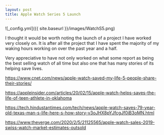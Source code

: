 ```yaml
---
layout: post
title: Apple Watch Series 5 Launch
---
```


![_config.yml]({{ site.baseurl }}/images/WatchS5.png)

I thought it would be worth noting the launch of a project I have worked very closely on. It is after all the project 
that I have spent the majority of my waking hours working on over the past year and a half.

Very appreciative to have not only worked on what some report as being the best selling watch of all time but also one that has many stories of its helping save lives. 

https://www.cnet.com/news/apple-watch-saved-my-life-5-people-share-their-stories/

https://appleinsider.com/articles/20/02/15/apple-watch-helps-saves-the-life-of-teen-athlete-in-oklahoma

https://tech.hindustantimes.com/tech/news/apple-watch-saves-79-year-old-texas-man-s-life-here-s-how-story-v3oJHX8pYJfcgJf0iB3oMN.html

https://www.theverge.com/2020/2/5/21125565/apple-watch-sales-2019-swiss-watch-market-estimates-outsold
